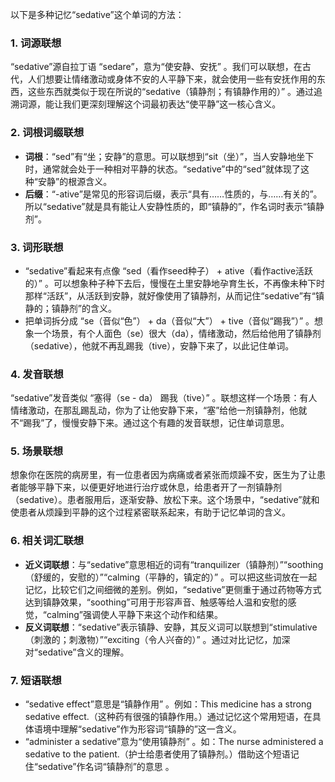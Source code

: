 以下是多种记忆“sedative”这个单词的方法：

### 1. 词源联想
“sedative”源自拉丁语 “sedare”，意为“使安静、安抚” 。我们可以联想，在古代，人们想要让情绪激动或身体不安的人平静下来，就会使用一些有安抚作用的东西，这些东西就类似于现在所说的“sedative（镇静剂；有镇静作用的）” 。通过追溯词源，能让我们更深刻理解这个词最初表达“使平静”这一核心含义。

### 2. 词根词缀联想
 - **词根**：“sed”有“坐；安静”的意思。可以联想到“sit（坐）”，当人安静地坐下时，通常就会处于一种相对平静的状态。“sedative”中的“sed”就体现了这种“安静”的根源含义。
 - **后缀**：“-ative”是常见的形容词后缀，表示“具有……性质的，与……有关的”。所以“sedative”就是具有能让人安静性质的，即“镇静的”，作名词时表示“镇静剂”。 

### 3. 词形联想
 - “sedative”看起来有点像 “sed（看作seed种子） + ative（看作active活跃的）” 。可以想象种子种下去后，慢慢在土里安静地孕育生长，不再像未种下时那样“活跃”，从活跃到安静，就好像使用了镇静剂，从而记住“sedative”有“镇静的；镇静剂”的含义。
 - 把单词拆分成 “se（音似“色”） + da（音似“大”） + tive（音似“踢我”）” 。想象一个场景，有个人面色（se）很大（da），情绪激动，然后给他用了镇静剂（sedative），他就不再乱踢我（tive），安静下来了，以此记住单词。

### 4. 发音联想
“sedative”发音类似 “塞得（se - da） 踢我（tive）” 。联想这样一个场景：有人情绪激动，在那乱踢乱动，你为了让他安静下来，“塞”给他一剂镇静剂，他就不“踢我”了，慢慢安静下来。通过这个有趣的发音联想，记住单词意思。

### 5. 场景联想
想象你在医院的病房里，有一位患者因为病痛或者紧张而烦躁不安，医生为了让患者能够平静下来，以便更好地进行治疗或休息，给患者开了一剂镇静剂（sedative）。患者服用后，逐渐安静、放松下来。这个场景中，“sedative”就和使患者从烦躁到平静的这个过程紧密联系起来，有助于记忆单词的含义。

### 6. 相关词汇联想
 - **近义词联想**：与“sedative”意思相近的词有“tranquilizer（镇静剂）”“soothing（舒缓的，安慰的）”“calming（平静的，镇定的）” 。可以把这些词放在一起记忆，比较它们之间细微的差别。例如，“sedative”更侧重于通过药物等方式达到镇静效果，“soothing”可用于形容声音、触感等给人温和安慰的感觉，“calming”强调使人平静下来这个动作和结果。
 - **反义词联想**：“sedative”表示镇静、安静，其反义词可以联想到“stimulative（刺激的；刺激物）”“exciting（令人兴奋的）” 。通过对比记忆，加深对“sedative”含义的理解。

### 7. 短语联想
 - “sedative effect”意思是“镇静作用” 。例如：This medicine has a strong sedative effect.（这种药有很强的镇静作用。）通过记忆这个常用短语，在具体语境中理解“sedative”作为形容词“镇静的”这一含义。
 - “administer a sedative”意为“使用镇静剂” 。如：The nurse administered a sedative to the patient.（护士给患者使用了镇静剂。）借助这个短语记住“sedative”作名词“镇静剂”的意思 。 